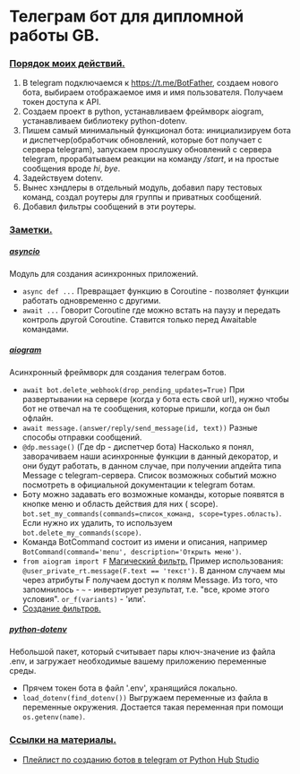 # Телеграм бот для дипломной работы GB.

### <u>Порядок моих действий.</u>

1) В telegram подключаемся к https://t.me/BotFather, создаем нового бота, выбираем отображаемое имя и имя пользователя.
   Получаем токен доступа к API.
2) Создаем проект в python, устанавливаем фреймворк aiogram, устанавливаем библиотеку python-dotenv.
3) Пишем самый минимальный функционал бота: инициализируем бота и диспетчер(обработчик обновлений, которые бот получает
   с сервера telegram), запускаем прослушку обновлений с сервера telegram,
   прорабатываем реакции на команду */start*, и на простые сообщения вроде *hi*, *bye*.
4) Задействуем dotenv.
5) Вынес хэндлеры в отдельный модуль, добавил пару тестовых команд, создал роутеры для группы и приватных сообщений.
6) Добавил фильтры сообщений в эти роутеры.

### <u>Заметки.</u>

##### [asyncio](https://docs.python.org/3/library/asyncio.html)

Модуль для создания асинхронных приложений.

* ```async def ...``` Превращает функцию в Coroutine - позволяет функции работать одновременно с другими.
* ```await ...``` Говорит Coroutine где можно встать на паузу и передать контроль другой Coroutine. Ставится только
  перед Awaitable командами.

##### [aiogram](https://docs.aiogram.dev/en/latest/)

Асинхронный фреймворк для создания телеграм ботов.

* ```await bot.delete_webhook(drop_pending_updates=True)``` При развертывании на сервере (когда у бота есть свой url),
  нужно чтобы бот не отвечал на те сообщения, которые пришли, когда он был офлайн.
* ```await message.(answer/reply/send_message(id, text))``` Разные способы отправки сообщений.
* ```@dp.message()``` (Где dp - диспетчер бота) Насколько я понял, заворачиваем наши асинхронные функции в данный
  декоратор, и они будут работать, в данном случае, при получении апдейта типа Message с telegram-сервера. Список
  возможных событий можно посмотреть в официальной документации к telegram ботам.
* Боту можно задавать его возможные команды, которые появятся в кнопке меню и область действия для них (
  scope). ```bot.set_my_commands(commands=список_команд, scope=types.область)```. Если нужно их удалить, то
  используем ```bot.delete_my_commands(scope)```.
* Команда BotCommand состоит из имени и описания, например ```BotCommand(command='menu', description='Открыть меню')```.
* ```from aiogram import F``` [Магический фильтр.](https://docs.aiogram.dev/en/latest/dispatcher/filters/magic_filters.html)
  Пример
  использования: ```@user_private_rt.message(F.text == 'текст')```. В данном случаем мы через атрибуты F получаем доступ
  к полям Message. Из того, что запомнилось - ```~``` - инвертирует результат, т.е. "все, кроме этого
  условия". ```or_f(variants)``` - 'или'.
* [Создание фильтров.](https://docs.aiogram.dev/en/latest/dispatcher/filters/index.html)

##### [python-dotenv](https://github.com/theskumar/python-dotenv)

Небольшой пакет, который считывает пары ключ-значение из файла .env, и загружает необходимые вашему
приложению переменные среды.

* Прячем токен бота в файл '.env', хранящийся локально.
* ```load_dotenv(find_dotenv())``` Выгружаем переменные из файла в переменные окружения. Достается такая переменная при
  помощи ```os.getenv(name)```.

### <u>Ссылки на материалы.</u>

* [Плейлист по созданию ботов в telegram от Python Hub Studio](https://www.youtube.com/playlist?list=PLNi5HdK6QEmWLtb8gh8pwcFUJCAabqZh_)